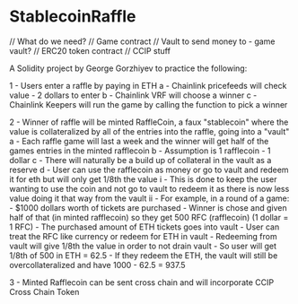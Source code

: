 # StablecoinRaffle

// What do we need?
// Game contract
// Vault to send money to - game vault?
// ERC20 token contract
// CCIP stuff

A Solidity project by George Gorzhiyev to practice the following:

1 - Users enter a raffle by paying in ETH
    a - Chainlink pricefeeds will check value - 2 dollars to enter
    b - Chainlink VRF will choose a winner
    c - Chainlink Keepers will run the game by calling the function to pick a winner

2 - Winner of raffle will be minted RaffleCoin, a faux "stablecoin" where the value is collateralized by all of the entries into the raffle, going into a "vault"
    a - Each raffle game will last a week and the winner will get half of the games entries in the minted rafflecoin
    b - Assumption is 1 rafflecoin - 1 dollar
    c - There will naturally be a build up of collateral in the vault as a reserve 
    d - User can use the rafflecoin as money or go to vault and redeem it for eth but will only get 1/8th the value
        i - This is done to keep the user wanting to use the coin and not go to vault to redeem it as there is now less value doing it that way from the vault
        ii - For example, in a round of a game:
            - $1000 dollars worth of tickets are purchased
            - Winner is chose and given half of that (in minted rafflecoin) so they get 500 RFC (rafflecoin) (1 dollar = 1 RFC)
            - The purchased amount of ETH tickets goes into vault
            - User can treat the RFC like currency or redeem for ETH in vault
            - Redeeming from vault will give 1/8th the value in order to not drain vault
            - So user will get 1/8th of 500 in ETH = 62.5
            - If they redeem the ETH, the vault will still be overcollateralized and have 1000 - 62.5 = 937.5
  

3 - Minted Rafflecoin can be sent cross chain and will incorporate CCIP Cross Chain Token
